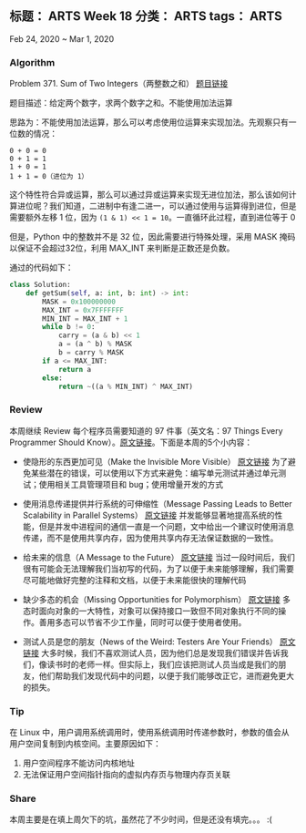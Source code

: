 标题： ARTS Week 18
分类： ARTS
tags： ARTS
-----------------------------------

Feb 24, 2020 ~ Mar 1, 2020

### Algorithm
Problem 371. Sum of Two Integers（两整数之和）    [题目链接](https://leetcode-cn.com/problems/sum-of-two-integers/)

题目描述：给定两个数字，求两个数字之和。不能使用加法运算

思路为：不能使用加法运算，那么可以考虑使用位运算来实现加法。先观察只有一位数的情况：
```
0 + 0 = 0
0 + 1 = 1
1 + 0 = 1
1 + 1 = 0（进位为 1）
```

这个特性符合异或运算，那么可以通过异或运算来实现无进位加法，那么该如何计算进位呢？我们知道，二进制中有逢二进一，可以通过使用与运算得到进位，但是需要额外左移 1 位，因为 `(1 & 1) << 1 = 10`。一直循环此过程，直到进位等于 0

但是，Python 中的整数并不是 32 位，因此需要进行特殊处理，采用 MASK 掩码以保证不会超过32位，利用 MAX_INT 来判断是正数还是负数。

通过的代码如下：
```python
class Solution:
    def getSum(self, a: int, b: int) -> int:
        MASK = 0x100000000
        MAX_INT = 0x7FFFFFFF
        MIN_INT = MAX_INT + 1
        while b != 0:
            carry = (a & b) << 1 
            a = (a ^ b) % MASK
            b = carry % MASK
        if a <= MAX_INT:
            return a
        else:
            return ~((a % MIN_INT) ^ MAX_INT)
```

### Review
本周继续 Review 每个程序员需要知道的 97 件事（英文名：97 Things Every Programmer Should Know）。[原文链接](https://97-things-every-x-should-know.gitbooks.io/97-things-every-programmer-should-know/content/en/)。下面是本周的5个小内容：

- 使隐形的东西更加可见（Make the Invisible More Visible） [原文链接](https://97-things-every-x-should-know.gitbooks.io/97-things-every-programmer-should-know/content/en/thing_56/)
为了避免某些潜在的错误，可以使用以下方式来避免：编写单元测试并通过单元测试；使用相关工具管理项目和 bug；使用增量开发的方式

- 使用消息传递提供并行系统的可伸缩性（Message Passing Leads to Better Scalability in Parallel Systems） [原文链接](https://97-things-every-x-should-know.gitbooks.io/97-things-every-programmer-should-know/content/en/thing_57/)
并发能够显著地提高系统的性能，但是并发中进程间的通信一直是一个问题，文中给出一个建议时使用消息传递，而不是使用共享内存，因为使用共享内存无法保证数据的一致性。

- 给未来的信息（A Message to the Future） [原文链接](https://97-things-every-x-should-know.gitbooks.io/97-things-every-programmer-should-know/content/en/thing_58/)
当过一段时间后，我们很有可能会无法理解我们当初写的代码，为了以便于未来能够理解，我们需要尽可能地做好完整的注释和文档，以便于未来能很快的理解代码

- 缺少多态的机会（Missing Opportunities for Polymorphism） [原文链接](https://97-things-every-x-should-know.gitbooks.io/97-things-every-programmer-should-know/content/en/thing_59/)
多态时面向对象的一大特性，对象可以保持接口一致但不同对象执行不同的操作。善用多态可以节省不少工作量，同时可以便于使用者使用。

- 测试人员是您的朋友（News of the Weird: Testers Are Your Friends） [原文链接](https://97-things-every-x-should-know.gitbooks.io/97-things-every-programmer-should-know/content/en/thing_60/)
大多时候，我们不喜欢测试人员，因为他们总是发现我们错误并告诉我们，像读书时的老师一样。但实际上，我们应该把测试人员当成是我们的朋友，他们帮助我们发现代码中的问题，以便于我们能够改正它，进而避免更大的损失。

### Tip

在 Linux 中，用户调用系统调用时，使用系统调用时传递参数时，参数的值会从用户空间复制到内核空间。主要原因如下：
1. 用户空间程序不能访问内核地址
2. 无法保证用户空间指针指向的虚拟内存页与物理内存页关联

### Share

本周主要是在填上周欠下的坑，虽然花了不少时间，但是还没有填完。。。 :(
